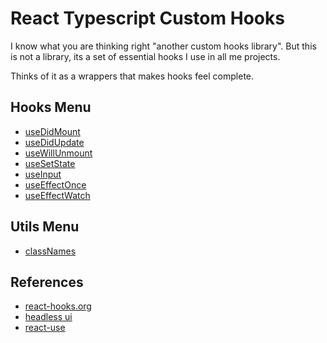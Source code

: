 # React Typescript Custom Hooks

I know what you are thinking right "another custom hooks library". But this is not a library,
its a set of essential hooks I use in all me projects.

Thinks of it as a wrappers that makes hooks feel complete.

## Hooks Menu

- [useDidMount](./docs/hooks/useDidMount.md)
- [useDidUpdate](./docs/hooks/useDidUpdate.md)
- [useWillUnmount](./docs/hooks/useWillUnmount.md)
- [useSetState](./docs/hooks/useSetState.md)
- [useInput](./docs/utils/useInput.md)
- [useEffectOnce](./docs/hooks/useEffectOnce.md)
- [useEffectWatch](./docs/hooks/useEffectWatch.md)

## Utils Menu

- [classNames](./docs/utils/classNames.md)

## References

- [react-hooks.org](https://react-hooks.org)
- [headless ui](https://headlessui.dev/react/tabs)
- [react-use](https://github.com/streamich/react-use)
